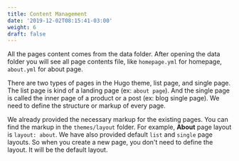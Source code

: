 ```yaml
---
title: Content Management
date: '2019-12-02T08:15:41-03:00'
weight: 6
draft: false
---
```


All the pages content comes from the data folder. After opening the data folder you will see all page contents file, like `homepage.yml` for homepage, `about.yml` for about page.

There are two types of pages in the Hugo theme, list page, and single page. The list page is kind of a landing page (ex: `about page`). And the single page is called the inner page of a product or a post (ex: blog single page). We need to define the structure or markup of every page.

We already provided the necessary markup for the existing pages. You can find the markup in the `themes/layout` folder. For example, **About** page layout is `layout: about`. We have also provided default `list` and `single` page layouts. So when you create a new page, you don't need to define the layout. It will be the default layout.